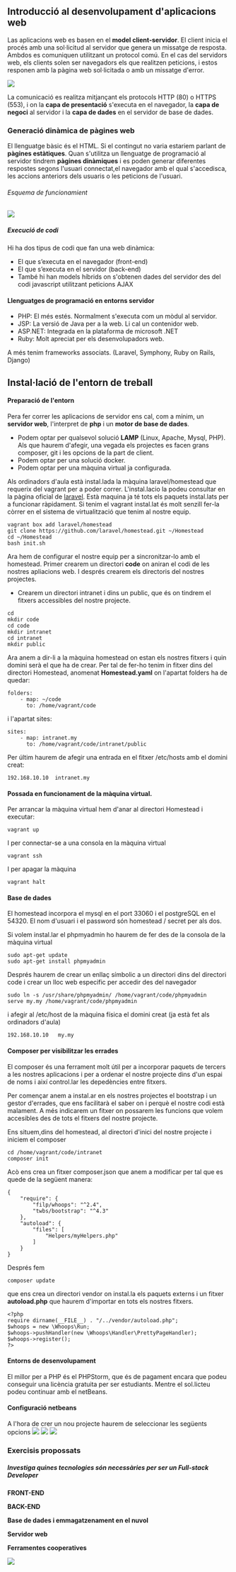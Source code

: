 ## Introducció al desenvolupament d'aplicacions web

Las aplicacions web es basen en el **model client-servidor**. El client inicia el procés amb una sol·licitud al servidor que genera un missatge de resposta. Ambdos es comuniquen utilitzant un protocol comú. En el cas del servidors web, els clients solen ser navegadors els que realitzen peticions, i estos responen amb la pàgina web sol·licitada o amb un missatge d'error.

![](../img/t101.png)

La comunicació es realitza mitjançant els protocols HTTP (80) o HTTPS (553), i on la **capa de presentació** s'executa en el navegador, la **capa de negoci** al servidor i la **capa de dades** en el servidor de base de dades.  

### Generació dinàmica de pàgines web 

El llenguatge bàsic és el HTML. Si el contingut no varia estariem parlant de **pàgines estàtiques**. Quan s'utilitza un llenguatge de programació al servidor tindrem **pàgines dinàmiques** i es poden generar diferentes respostes segons l'usuari connectat,el navegador amb el qual s'accedisca, les accions anteriors dels usuaris o les peticions de l'usuari.

###### Esquema de funcionamient

![](../img/t102.png)

##### Execució de codi

Hi ha dos tipus de codi que fan una web dinàmica:

* El que s’executa en el navegador (front-end)
* El que s’executa en el servidor (back-end)
* També hi han models híbrids on s'obtenen dades del servidor des del codi javascript utilitzant peticions AJAX

#### Llenguatges de programació en entorns servidor

* PHP: El més estés. Normalment s'executa com un mòdul al servidor.
* JSP: La versió de Java per a la web. Li cal un contenidor web.
* ASP.NET: Integrada en la plataforma de microsoft .NET
* Ruby: Molt apreciat per els desenvolupadors web.

A més tenim frameworks associats. (Laravel, Symphony, Ruby on Rails, Django)

## Instal·lació de l'entorn de treball

#### Preparació de l'entorn

Pera fer correr les aplicacions de servidor ens cal, com a mínim, un **servidor web**, l'interpret de **php** i un **motor de base de dades**. 

* Podem optar per qualsevol solució **LAMP** (Linux, Apache, Mysql, PHP). Als que haurem d'afegir, una vegada els projectes es facen grans composer, git i les opcions de la part de client.
* Podem optar per una solució docker.
* Podem optar per una màquina virtual ja configurada. 

Als ordinadors d'aula està instal.lada la màquina laravel/homestead que requerix del vagrant per a poder correr. L'instal.lacio la podeu consultar en la pàgina oficial de [laravel](https://laravel.com/docs/5.8/homestead). 
Està maquina ja té tots els paquets instal.lats per a funcionar ràpidament. Si tenim el vagrant instal.lat és molt senzill fer-la còrrer en el sistema de virtualització que tenim al nostre equip.

~~~
vagrant box add laravel/homestead
git clone https://github.com/laravel/homestead.git ~/Homestead
cd ~/Homestead
bash init.sh
~~~

Ara hem de configurar el nostre equip per a sincronitzar-lo amb el homestead. Primer crearem un directori **code** on aniran el codi de les nostres apliacions web. I després crearem els directoris del nostres projectes. 

* Crearem un directori intranet i dins un public, que és on tindrem el fitxers accessibles del nostre projecte.

~~~
cd
mkdir code
cd code
mkdir intranet
cd intranet
mkdir public
~~~

Ara anem a dir-li a la màquina homestead on estan els nostres fitxers i quin domini serà el que ha de crear. Per tal de fer-ho tenim in fitxer dins del directori Homestead, anomenat **Homestead.yaml** on l'apartat folders ha de quedar:

~~~
folders:
    - map: ~/code
      to: /home/vagrant/code
~~~

i l'apartat sites:

~~~
sites:
    - map: intranet.my
      to: /home/vagrant/code/intranet/public
~~~

Per últim haurem de afegir una entrada en el fitxer /etc/hosts amb el domini creat:

~~~
192.168.10.10  intranet.my
~~~

#### Possada en funcionament de la màquina virtual.

Per arrancar la màquina virtual hem d'anar al directori Homestead i executar:

~~~
vagrant up
~~~

I per connectar-se a una consola en la màquina virtual

~~~
vagrant ssh
~~~

I per apagar la màquina

~~~
vagrant halt
~~~

#### Base de dades

El homestead incorpora el mysql en el port 33060 i el postgreSQL en el 54320.
El nom d'usuari i el password són homestead / secret per als dos.

Si volem instal.lar el phpmyadmin ho haurem de fer des de la consola de la màquina virtual

~~~
sudo apt-get update
sudo apt-get install phpmyadmin
~~~

Després haurem de crear un enllaç símbolic a un directori dins del directori code i crear un lloc web especific per accedir des del navegador

~~~
sudo ln -s /usr/share/phpmyadmin/ /home/vagrant/code/phpmyadmin
serve my.my /home/vagrant/code/phpmyadmin
~~~

i afegir al /etc/host de la màquina física el domini creat (ja està fet als ordinadors d'aula)

~~~
192.168.10.10   my.my
~~~

#### Composer per visibilitzar les errades 

El composer és una ferrament molt útil per a incorporar paquets de tercers a les nostres aplicacions i per a ordenar el nostre projecte dins d'un espai de noms i així control.lar les depedències entre fitxers.

Per començar anem a instal.ar en els nostres projectes el bootstrap i un gestor d'errades, que ens facilitarà el saber on i perquè el nostre codi està malament. A més indicarem un fitxer on possarem les funcions que volem accesibles des de tots el fitxers del nostre projecte.

Ens situem,dins del homestead, al directori d'inici del nostre projecte i iniciem el composer

~~~
cd /home/vagrant/code/intranet
composer init
~~~

Acò ens crea un fitxer composer.json que anem a modificar per tal que es quede de la següent manera:

~~~
{
    "require": {
        "filp/whoops": "^2.4",
        "twbs/bootstrap": "^4.3"
    },
    "autoload": {
        "files": [
            "Helpers/myHelpers.php"
        ]
    }
}
~~~

Després fem

~~~
composer update
~~~

que ens crea un directori vendor on instal.la els paquets externs i un fitxer
**autoload.php** que haurem d'importar en tots els nostres fitxers.

~~~
<?php
require dirname(__FILE__) . "/../vendor/autoload.php";
$whoops = new \Whoops\Run;
$whoops->pushHandler(new \Whoops\Handler\PrettyPageHandler);
$whoops->register();
?>
~~~

#### Entorns de desenvolupament
El millor per a PHP és el PHPStorm, que és de pagament encara que podeu conseguir una licència gratuita per ser estudiants. Mentre el sol.licteu podeu continuar amb el netBeans.

#### Configuració netbeans

A l'hora de crer un nou projecte haurem de seleccionar les següents opcions
![](../img/te01.png)
![](../img/te02.png)
![](../img/te03.png)

### Exercisis propossats

##### Investiga quines tecnologies són necessàries per ser un **Full-stack Developer**

**FRONT-END**

**BACK-END**

**Base de dades i emmagatzenament en el nuvol**

**Servidor web**

**Ferramentes cooperatives**

![
](../img/t103.jpg)




